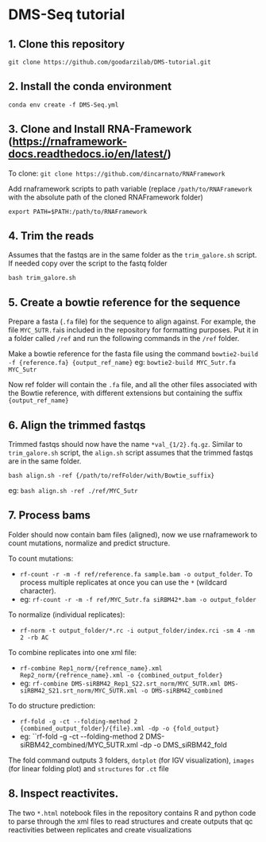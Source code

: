 # DMS-Seq tutorial

## 1. Clone this repository

`` git clone https://github.com/goodarzilab/DMS-tutorial.git ``

## 2. Install the conda environment

`` conda env create -f DMS-Seq.yml ``

## 3. Clone and Install RNA-Framework (https://rnaframework-docs.readthedocs.io/en/latest/)

To clone:
`` git clone https://github.com/dincarnato/RNAFramework ``

Add rnaframework scripts to path variable (replace `/path/to/RNAFramework` with the absolute path of the cloned RNAFramework folder)

``export PATH=$PATH:/path/to/RNAFramework``


## 4. Trim the reads
Assumes that the fastqs are in the same folder as the `trim_galore.sh` script. If needed copy over the script to the fastq folder

`` bash trim_galore.sh ``

## 5. Create a bowtie reference for the sequence

Prepare a fasta (`.fa` file) for the sequence to align against. For example, the file ``MYC_5UTR.fa``is included in the repository for formatting purposes. Put it in a folder called `/ref` and run the following commands in the `/ref` folder.

Make a bowtie reference for the fasta file using the command ``bowtie2-build -f {reference.fa} {output_ref_name}``
eg: ``bowtie2-build MYC_5utr.fa MYC_5utr``

Now ref folder will contain the `.fa` file, and all the other files associated with the Bowtie reference, with different extensions but containing the suffix `{output_ref_name}`

## 6. Align the trimmed fastqs

Trimmed fastqs should now have the name `*val_{1/2}.fq.gz`. Similar to `trim_galore.sh` script, the `align.sh` script assumes that the trimmed fastqs are in the same folder.

``bash align.sh -ref {/path/to/refFolder/with/Bowtie_suffix}``

eg: `bash align.sh -ref ./ref/MYC_5utr`

## 7. Process bams

Folder should now contain bam files (aligned), now we use rnaframework to count mutations, normalize and predict structure.

To count mutations:
-  ``rf-count -r -m -f ref/reference.fa sample.bam -o output_folder``. To process multiple replicates at once you can use the ``*`` (wildcard character).
-  eg:  ``rf-count -r -m -f ref/MYC_5utr.fa siRBM42*.bam -o output_folder``

To normalize (individual replicates):
- ``rf-norm -t output_folder/*.rc -i output_folder/index.rci -sm 4 -nm 2 -rb AC``

To combine replicates into one xml file:
- ``rf-combine Rep1_norm/{refrence_name}.xml Rep2_norm/{refrence_name}.xml -o {combined_output_folder}``
- eg: ``rf-combine DMS-siRBM42_Rep1_S22.srt_norm/MYC_5UTR.xml DMS-siRBM42_S21.srt_norm/MYC_5UTR.xml -o DMS-siRBM42_combined``

To do structure prediction:
- ``rf-fold -g -ct --folding-method 2 {combined_output_folder}/{file}.xml -dp -o {fold_output}``
- eg: ``rf-fold -g -ct --folding-method 2 DMS-siRBM42_combined/MYC_5UTR.xml -dp -o DMS_siRBM42_fold

The fold command outputs 3 folders, `dotplot` (for IGV visualization), `images` (for linear folding plot) and `structures` for `.ct` file

## 8. Inspect reactivites.

The two ``*.html`` notebook files in the repository contains R and python code to parse through the xml files to read structures and create outputs that qc reactivities between replicates and create visualizations








